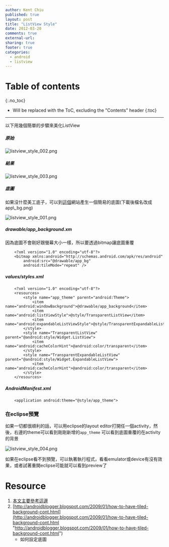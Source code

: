 ```yaml
---
author: Kent Chiu
published: true
layout: post
title: "ListView Style"
date: 2012-03-20
comments: true
external-url:
sharing: true
footer: true
categories:
  - android
  - listview
---
```


# Table of contents
{:.no_toc}

* Will be replaced with the ToC, excluding the "Contents" header
{:toc}

----------------------------------------------------------------



以下用幾個簡單的步驟來美化ListView

##### 原始

![listview_style_002.png][listview_style_002.png]

##### 結果

![listview_style_003.png][listview_style_003.png]

##### 底圖

如果沒什麼美工底子，可以到[這個](http://www.bgpatterns.com/ "http://www.bgpatterns.com/")網站產生一個簡易的底圖(下載後檔名改成app\_bg.png)

![listview_style_001.png][listview_style_001.png]

##### drawable/app\_background.xm

因為底圖不會剛好跟螢幕大小一樣，所以要透過bitmap讓底圖重覆



```
    <?xml version="1.0" encoding="utf-8"?>
    <bitmap xmlns:android="http://schemas.android.com/apk/res/android"
        android:src="@drawable/app_bg"
        android:tileMode="repeat" />

```

##### values/styles.xml



```
    <?xml version="1.0" encoding="utf-8"?>
    <resources>
        <style name="app_theme" parent="android:Theme">
            <item name="android:windowBackground">@drawable/app_background</item>
            <item name="android:listViewStyle">@style/TransparentListView</item>
            <item name="android:expandableListViewStyle">@style/TransparentExpandableListView</item>
        </style>
        <style name="TransparentListView" parent="@android:style/Widget.ListView">
            <item name="android:cacheColorHint">@android:color/transparent</item>
        </style>
        <style name="TransparentExpandableListView" parent="@android:style/Widget.ExpandableListView">
            <item name="android:cacheColorHint">@android:color/transparent</item>
        </style>
    </resources>

```

##### AndroidManifest.xml



```
    <application android:theme="@style/app_theme">

```

### 在eclipse預覽

如果一切都很順利的話，可以用eclipse的layout
editor打開任一個activity，然後，右邊的theme可以看到剛剛新增的`app_theme`
可以看到底圖重覆的在activity的背景

![listview_style_004.png][listview_style_004.png]

如果在eclipse看不到預覽，可以執著執行程式，看看emulator或device有沒有效果，或者試著重開eclipse可能就可以看到preview了

Resource
========

1.  [本文主要參考這邊](http://stackoverflow.com/questions/2706913/how-to-make-android-apps-background-image-repeat "http://stackoverflow.com/questions/2706913/how-to-make-android-apps-background-image-repeat")
2.  [http://androidblogger.blogspot.com/2009/01/how-to-have-tiled-background-cont.html](http://androidblogger.blogspot.com/2009/01/how-to-have-tiled-background-cont.html "http://androidblogger.blogspot.com/2009/01/how-to-have-tiled-background-cont.html")
    - 如何設定底圖

[listview_style_002.png]: http://blog.kent-chiu.com/images/2012-03-20/listview_style_002.png
[listview_style_003.png]: http://blog.kent-chiu.com/images/2012-03-20/listview_style_003.png
[listview_style_001.png]: http://blog.kent-chiu.com/images/2012-03-20/listview_style_001.png
[listview_style_004.png]: http://blog.kent-chiu.com/images/2012-03-20/listview_style_004.png
